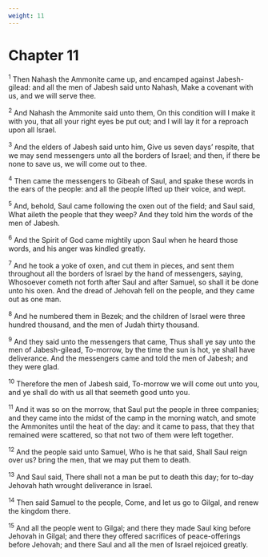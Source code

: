 ```yaml
---
weight: 11
---
```


# Chapter 11

<sup>1</sup> Then Nahash the Ammonite came up, and encamped against Jabesh-gilead: and all the men of Jabesh said unto Nahash, Make a covenant with us, and we will serve thee. 

<sup>2</sup> And Nahash the Ammonite said unto them, On this condition will I make it with you, that all your right eyes be put out; and I will lay it for a reproach upon all Israel. 

<sup>3</sup> And the elders of Jabesh said unto him, Give us seven days’ respite, that we may send messengers unto all the borders of Israel; and then, if there be none to save us, we will come out to thee. 

<sup>4</sup> Then came the messengers to Gibeah of Saul, and spake these words in the ears of the people: and all the people lifted up their voice, and wept. 

<sup>5</sup> And, behold, Saul came following the oxen out of the field; and Saul said, What aileth the people that they weep? And they told him the words of the men of Jabesh. 

<sup>6</sup> And the Spirit of God came mightily upon Saul when he heard those words, and his anger was kindled greatly. 

<sup>7</sup> And he took a yoke of oxen, and cut them in pieces, and sent them throughout all the borders of Israel by the hand of messengers, saying, Whosoever cometh not forth after Saul and after Samuel, so shall it be done unto his oxen. And the dread of Jehovah fell on the people, and they came out as one man. 

<sup>8</sup> And he numbered them in Bezek; and the children of Israel were three hundred thousand, and the men of Judah thirty thousand. 

<sup>9</sup> And they said unto the messengers that came, Thus shall ye say unto the men of Jabesh-gilead, To-morrow, by the time the sun is hot, ye shall have deliverance. And the messengers came and told the men of Jabesh; and they were glad. 

<sup>10</sup> Therefore the men of Jabesh said, To-morrow we will come out unto you, and ye shall do with us all that seemeth good unto you. 

<sup>11</sup> And it was so on the morrow, that Saul put the people in three companies; and they came into the midst of the camp in the morning watch, and smote the Ammonites until the heat of the day: and it came to pass, that they that remained were scattered, so that not two of them were left together. 

<sup>12</sup> And the people said unto Samuel, Who is he that said, Shall Saul reign over us? bring the men, that we may put them to death. 

<sup>13</sup> And Saul said, There shall not a man be put to death this day; for to-day Jehovah hath wrought deliverance in Israel. 

<sup>14</sup> Then said Samuel to the people, Come, and let us go to Gilgal, and renew the kingdom there. 

<sup>15</sup> And all the people went to Gilgal; and there they made Saul king before Jehovah in Gilgal; and there they offered sacrifices of peace-offerings before Jehovah; and there Saul and all the men of Israel rejoiced greatly. 


